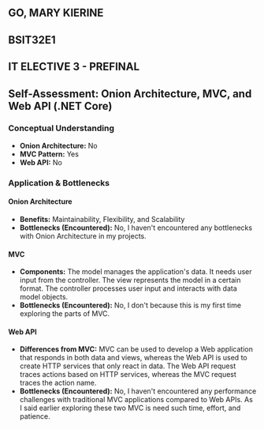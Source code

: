 ## GO, MARY KIERINE
## BSIT32E1 
## IT ELECTIVE 3 - PREFINAL

## Self-Assessment: Onion Architecture, MVC, and Web API (.NET Core)
### Conceptual Understanding

- **Onion Architecture:** No
- **MVC Pattern:** Yes
- **Web API:** No

### Application & Bottlenecks
#### Onion Architecture

- **Benefits:** Maintainability, Flexibility, and Scalability
- **Bottlenecks (Encountered):** No, I haven't encountered any bottlenecks with Onion Architecture in my projects.

#### MVC

- **Components:** The model manages the application's data. It needs user input from the controller. The view represents the model in a certain format. The controller processes user input and interacts with data model objects.
- **Bottlenecks (Encountered):** No, I don't because this is my first time exploring the parts of MVC.

#### Web API

- **Differences from MVC:** MVC can be used to develop a Web application that responds in both data and views, whereas the Web API is used to create HTTP services that only react in data. The Web API request traces actions based on HTTP services, whereas the MVC request traces the action name.
- **Bottlenecks (Encountered):** No, I haven't encountered any performance challenges with traditional MVC applications compared to Web APIs. As I said earlier exploring these two MVC is need such time, effort, and patience.
